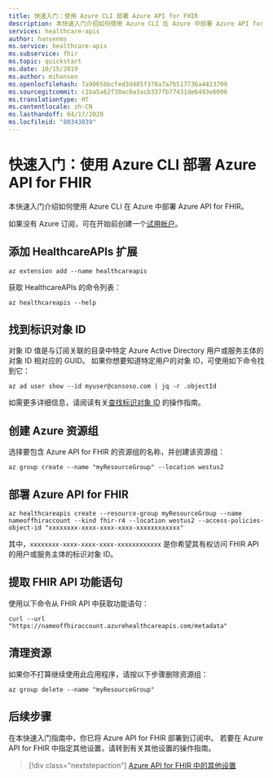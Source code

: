 ```yaml
---
title: 快速入门：使用 Azure CLI 部署 Azure API for FHIR
description: 本快速入门介绍如何使用 Azure CLI 在 Azure 中部署 Azure API for FHIR。
services: healthcare-apis
author: hansenms
ms.service: healthcare-apis
ms.subservice: fhir
ms.topic: quickstart
ms.date: 10/15/2019
ms.author: mihansen
ms.openlocfilehash: 7a9065bbcfed3d485f378a7a7b517736a4413709
ms.sourcegitcommit: c1ba5a62f30ac0a3acb337fb77431de6493e6096
ms.translationtype: HT
ms.contentlocale: zh-CN
ms.lasthandoff: 04/17/2020
ms.locfileid: "80343839"
---
```

# <a name="quickstart-deploy-azure-api-for-fhir-using-azure-cli"></a>快速入门：使用 Azure CLI 部署 Azure API for FHIR

本快速入门介绍如何使用 Azure CLI 在 Azure 中部署 Azure API for FHIR。

如果没有 Azure 订阅，可在开始前创建一个[试用帐户](https://www.azure.cn/pricing/1rmb-trial)。


## <a name="add-healthcareapis-extension"></a>添加 HealthcareAPIs 扩展

```azurecli
az extension add --name healthcareapis
```

获取 HealthcareAPIs 的命令列表：

```azurecli
az healthcareapis --help
```

## <a name="locate-your-identity-object-id"></a>找到标识对象 ID

对象 ID 值是与订阅关联的目录中特定 Azure Active Directory 用户或服务主体的对象 ID 相对应的 GUID。 如果你想要知道特定用户的对象 ID，可使用如下命令找到它：

```azurecli
az ad user show --id myuser@consoso.com | jq -r .objectId
```
如需更多详细信息，请阅读有关[查找标识对象 ID](find-identity-object-ids.md) 的操作指南。

## <a name="create-azure-resource-group"></a>创建 Azure 资源组

选择要包含 Azure API for FHIR 的资源组的名称，并创建该资源组：

```azurecli
az group create --name "myResourceGroup" --location westus2
```

## <a name="deploy-the-azure-api-for-fhir"></a>部署 Azure API for FHIR

```azurecli
az healthcareapis create --resource-group myResourceGroup --name nameoffhiraccount --kind fhir-r4 --location westus2 --access-policies-object-id "xxxxxxxx-xxxx-xxxx-xxxx-xxxxxxxxxxxx"
```

其中，`xxxxxxxx-xxxx-xxxx-xxxx-xxxxxxxxxxxx` 是你希望其有权访问 FHIR API 的用户或服务主体的标识对象 ID。

## <a name="fetch-fhir-api-capability-statement"></a>提取 FHIR API 功能语句

使用以下命令从 FHIR API 中获取功能语句：

```azurecli
curl --url "https://nameoffhiraccount.azurehealthcareapis.com/metadata"
```

## <a name="clean-up-resources"></a>清理资源

如果你不打算继续使用此应用程序，请按以下步骤删除资源组：

```azurecli
az group delete --name "myResourceGroup"
```

## <a name="next-steps"></a>后续步骤

在本快速入门指南中，你已将 Azure API for FHIR 部署到订阅中。 若要在 Azure API for FHIR 中指定其他设置，请转到有关其他设置的操作指南。

>[!div class="nextstepaction"]
>[Azure API for FHIR 中的其他设置](azure-api-for-fhir-additional-settings.md)
